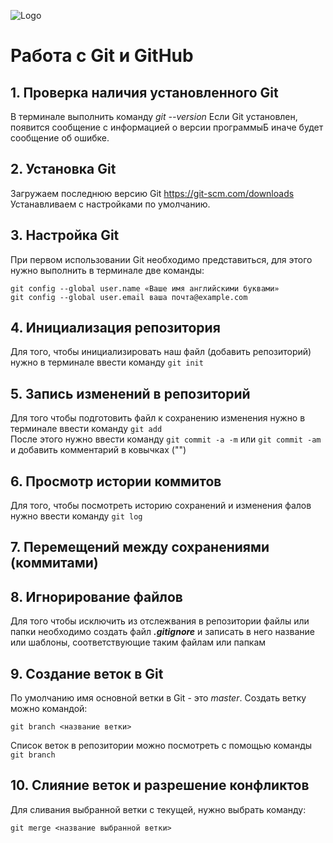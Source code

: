 ![Logo](Git-Logo-1788C.png) 
# Работа с Git и GitHub

## 1. Проверка наличия установленного Git
В терминале выполнить команду *git --version*
Если Git установлен, появится сообщение с информацией о версии программыБ иначе будет сообщение об ошибке.


## 2. Установка Git
Загружаем последнюю версию Git https://git-scm.com/downloads
Устанавливаем с настройками по умолчанию.

## 3. Настройка Git
При первом использовании Git необходимо представиться, для этого нужно выполнить в терминале две команды:
```
git config --global user.name «Ваше имя английскими буквами»
git config --global user.email ваша почта@example.com
```
## 4. Инициализация репозитория

Для того, чтобы инициализировать наш файл (добавить репозиторий) нужно в терминале ввести команду `git init`

## 5. Запись изменений в репозиторий

Для того чтобы подготовить файл к сохранению изменения нужно в терминале ввести команду `git add`  
После этого нужно ввести команду `git commit -a -m` или `git commit -am` и добавить комментарий в ковычках ("")

## 6. Просмотр истории коммитов
Для того, чтобы посмотреть историю сохранений и изменения фалов нужно ввести команду `git log`

## 7. Перемещений между сохранениями (коммитами)

## 8. Игнорирование файлов

Для того чтобы исключить из отслежвания в репозитории файлы или папки необходимо создать файл ***.gitignore*** и записать в него название или шаблоны, соответствующие таким файлам или папкам

## 9. Создание веток в Git 

По умолчанию имя основной ветки в Git - это *master*.
Создать ветку можно командой:
```
git branch <название ветки>
```
Список веток в репозитории можно посмотреть с помощью команды `git branch`

## 10. Слияние веток и разрешение конфликтов
Для сливания выбранной ветки с текущей, нужно выбрать команду: 
```
git merge <название выбранной ветки>
```


